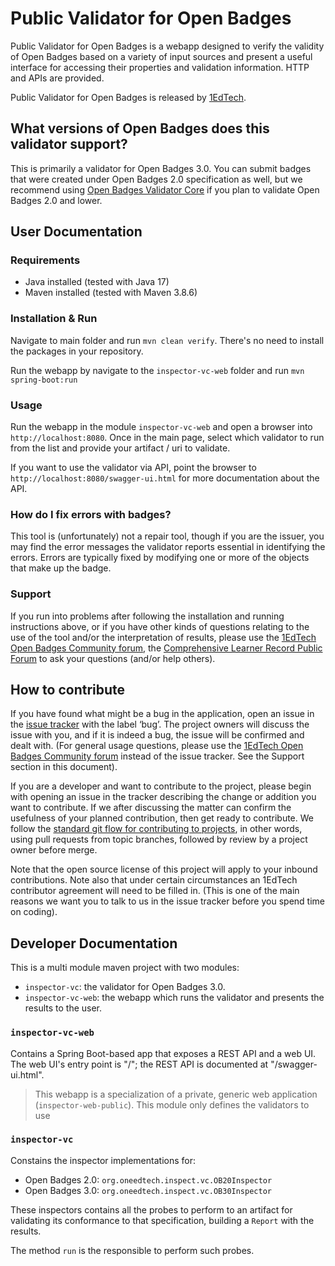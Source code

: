 # Public Validator for Open Badges

Public Validator for Open Badges is a webapp designed to verify the validity of Open Badges based on a variety of input sources and present a useful interface for accessing their properties and validation information. HTTP and APIs are provided.

Public Validator for Open Badges is released by [1EdTech](https://www.1edtech.org).

## What versions of Open Badges does this validator support?

This is primarily a validator for Open Badges 3.0. You can submit badges that were created under Open Badges 2.0 specification as well, but we recommend using [Open Badges Validator Core](https://github.com/1EdTech/openbadges-validator-core) if you plan to validate Open Badges 2.0 and lower.

## User Documentation

### Requirements

- Java installed (tested with Java 17)
- Maven installed (tested with Maven 3.8.6)

### Installation & Run

Navigate to main folder and run `mvn clean verify`. There's no need to install the packages in your repository.

Run the webapp by navigate to the `inspector-vc-web` folder and run `mvn spring-boot:run`

### Usage
Run the webapp in the module `inspector-vc-web` and open a browser into `http://localhost:8080`. Once in the main page, select which validator to run from the list and provide your artifact / uri to validate.

If you want to use the validator via API, point the browser to `http://localhost:8080/swagger-ui.html` for more documentation about the API.

### How do I fix errors with badges?

This tool is (unfortunately) not a repair tool, though if you are the issuer, you may find the error messages the validator reports essential in identifying the errors. Errors are typically fixed by modifying one or more of the objects that make up the badge.

### Support

If you run into problems after following the installation and running instructions above, or if you have other kinds of questions relating to the use of the tool and/or the interpretation of results, please use the [1EdTech Open Badges Community forum](https://www.imsglobal.org/forums/open-badges-community-forum/open-badges-community-discussion), the [Comprehensive Learner Record Public Forum](https://www.imsglobal.org/forums/ims-glc-public-forums-and-resources/comprehensive-learner-record-public-forum) to ask your questions (and/or help others).

## How to contribute

If you have found what might be a bug in the application, open an issue in the [issue tracker](https://github.com/1edtech/vc-public-validator/issues) with the label ‘bug’. The project owners will discuss the issue with you, and if it is indeed a bug, the issue will be confirmed and dealt with. (For general usage questions, please use the [1EdTech Open Badges Community forum](https://www.imsglobal.org/forums/open-badges-community-forum/open-badges-community-discussion) instead of the issue tracker. See the Support section in this document).

If you are a developer and want to contribute to the project, please begin with opening an issue in the tracker describing the change or addition you want to contribute. If we after discussing the matter can confirm the usefulness of your planned contribution, then get ready to contribute. We follow the [standard git flow for contributing to projects](https://git-scm.com/book/en/v2/GitHub-Contributing-to-a-Project), in other words, using pull requests from topic branches, followed by review by a project owner before merge.

Note that the open source license of this project will apply to your inbound contributions. Note also that under certain circumstances an 1EdTech contributor agreement will need to be filled in. (This is one of the main reasons we want you to talk to us in the issue tracker before you spend time on coding).

## Developer Documentation

This is a multi module maven project with two modules:

- `inspector-vc`: the validator for Open Badges 3.0.
- `inspector-vc-web`: the webapp which runs the validator and presents the results to the user.


### `inspector-vc-web`

Contains a Spring Boot-based app that exposes a REST API and a web UI. The web UI's
entry point is "/"; the REST API is documented at "/swagger-ui.html".

> This webapp is a specialization of a private, generic web application (`inspector-web-public`). This module only defines the validators to use

### `inspector-vc`

Constains the inspector implementations for:

- Open Badges 2.0: `org.oneedtech.inspect.vc.OB20Inspector`
- Open Badges 3.0: `org.oneedtech.inspect.vc.OB30Inspector`

These inspectors contains all the probes to perform to an artifact for validating its conformance to that specification, building a `Report` with the results.

The method `run` is the responsible to perform such probes.
